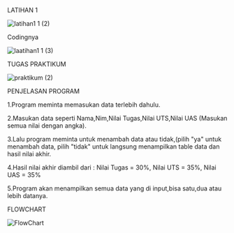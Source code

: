 LATIHAN 1

![latihan1 1 (2)](https://user-images.githubusercontent.com/56858095/69475889-50b6bd00-0e05-11ea-96d7-a967915f931f.png)

Codingnya

![laatihan1 1  (3)](https://user-images.githubusercontent.com/56858095/69475896-7217a900-0e05-11ea-80fc-dd76f70572e4.png)

TUGAS PRAKTIKUM

![praktikum (2)](https://user-images.githubusercontent.com/56858095/69475911-91163b00-0e05-11ea-87e9-7416897d0ab3.png)

PENJELASAN PROGRAM

1.Program meminta memasukan data terlebih dahulu.

2.Masukan data seperti Nama,Nim,Nilai Tugas,Nilai UTS,Nilai UAS (Masukan semua nilai dengan angka).

3.Lalu program meminta untuk menambah data atau tidak,(pilih "ya" untuk menambah data, pilih "tidak" untuk langsung menampilkan table data dan hasil nilai akhir.

4.Hasil nilai akhir diambil dari : Nilai Tugas = 30%, Nilai UTS = 35%, Nilai UAS = 35%

5.Program akan menampilkan semua data yang di input,bisa satu,dua atau lebih datanya.

FLOWCHART


![FlowChart](https://user-images.githubusercontent.com/56858095/69475938-d0dd2280-0e05-11ea-94cf-785fe2d1b202.png)
